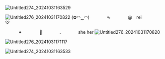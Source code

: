 ![Untitled274_20241031163529](https://github.com/user-attachments/assets/32055e20-5d7a-4e97-bdf0-8d132df78bc6)
   
![Untitled276_20241031170822](https://github.com/user-attachments/assets/996ab84e-6464-4730-bcd5-e3b0a082073e)
(✿◠‿◠)    ∿    @ rei    ♡

   ✦    🍥    .    she her
![Untitled276_20241031170820](https://github.com/user-attachments/assets/77cba995-76cd-43c4-aa5d-1919345f2b37)


![Untitled276_20241031171117](https://github.com/user-attachments/assets/6ab6b391-cfac-46f9-9e02-5b8ff408a8e9)

![Untitled274_20241031163533](https://github.com/user-attachments/assets/5426668c-155c-4466-8200-5c38d94d5320)
